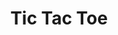 ---
title: Tic Tac Toe
description: Unbeatable tic tac toe player. Try your skills against it.  You can find the source code <a href="https://github.com/ShikherVerma/tic-tac-toe">here</a>. It is python program which implements min max algorithm to play tic tac toe. Min Max algorithm is a popular algorithm for turn based games to calculate best move by assigning a score to each posible move.
people : [ "karmakar"]
field: ["classical"]
---